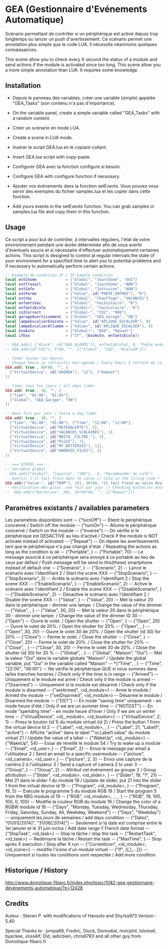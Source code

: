 # GEA (Gestionnaire d'Evénements Automatique)

Scénario permettant de contrôler si un périphérique est activé depuis trop longtemps ou lancer un push d'avertissement.
Ce scénario permet une annotation plus simple que le code LUA. Il nécessite néanmoins quelques connaissances.

This scene allow you to check every X second the status of a module and send actions if the module is activated since too long.
This scene allow you a more simple annotation than LUA. It requires some knowledge.

## Installation

- Depuis le panneau des variables, créer une variable (simple) appelée "GEA_Tasks" (son contenu n'a pas d'importance).
- On the variable panel, create a simple variable called "GEA_Tasks" with a random content.

- Créer un scénario en mode LUA.
- Create a scene in LUA mode.

- Insérer le script GEA.lua en le copiant-collant.
- Insert GEA.lua script with copy-paste.

- Configurer GEA avec la fonction configure si besoin.
- Configure GEA with configure function if necessary.

- Ajouter vos événements dans la fonction setEvents. Vous pouvez vous servir des exemples du fichier samples.lua et les copier dans cette fonction.
- Add yours events in the setEvents function. You can grab samples in samples.lua file and copy them in this function.

## Usage

Ce script a pour but de contrôler, à intervalles réguliers, l'état de votre environnement pendant une durée déterminée afin de vous avertir d'éventuels soucis et si nécessaire d'effectuer automatiquement certaines actions.
This script is designed to control at regular intervals the state of your environment for a specified time to alert you to potential problems and if necessary to automatically perform certain actions.

```lua
-- Exemple de condition IF / IF Sample condition
local estChome             = {"Global", "JourChome", "OUI"}
local estTravail           = {"Global", "JourChome", "NON"}
local estSafe              = {"Global", "Intrusion", "NON"}
local estFerme             = {"Value", id["PORTE_ENTREE"], "0"}
local estVac               = {"Global", "Chauffage", "VACANCES"}
local enfantsVac           = {"Global", "VacScolaire", "0"}
local enfantsEcole         = {"Global!", "VacScolaire", "0"}
local co2Correct           = {"Global-", "CO2", "900"}
local garageAvertissement  = {"Global", "GEA_Garage", "ON"}
local lampeEscalierEteinte = {"Value", id["APLIQUE_ESCALIER"], 0}
local lampeEscalierAllumee = {"Value+", id["APLIQUE_ESCALIER"], 0}
local bsoAuto              = {"Global!", "BSO", "Manuel"}
local ifbso                = {"If", {bsoAuto, enfantsEcole}}

-- GEA.add({ {"Alarm", id["GEA_ALARMS"]}, enfantsEcole}, 0, "Poële mode auto à #value#")
-- GEA.add(id["CO2"], 5*60, "", {{"Global", "CO2", "#value#"}})

-- Timer toutes les heures
-- Chaque heure je rafraichis mon agenda / Every hours I refresh my calendar
GEA.add( true , 60*60, "", {
  {"VirtualDevice", id["AGENDA"], "12"}, {"Repeat"}
})

-- Timer tous les jours / all days timer
GEA.add( true , 30, "", {
  {"Time", "01:00", "01:05"}, 
  {"Global", "GEA_Garage", "ON"}
})

-- Deux fois par jour / twice a day timer
GEA.add( true , 30, "", {
  {"Time", "01:00", "01:00"}, {"Time", "12:00", "12:00"}, 
  {"VirtualDevice", id["METEOALERTE"], 5},
  {"VirtualDevice", id["VACANCES_SCOLAIRES"], 1},
  {"VirtualDevice", id["BRITA__FILTRE_"], 3},
  {"VirtualDevice", id["PLUIE"], 7},
  {"VirtualDevice", id["MY_BATTERIES"], 11},
  {"VirtualDevice", id["ANDROID_FILES"], 2}
})

-- === DIVERS === --
-- Variable global
--GEA.add({"Global", "Capsule", "100"}, -1, "Recommander du café") 
-- Avertir s'il fait froid dans le salon // Cold in the living room ?
GEA.add({"Value-", id["TEMP"], 18}, 30*60, "Il fait froid au salon #value# à #time#")
-- Vérification des piles  une fois par jour // Checking batteries once a day
--  GEA.add({"Batteries", 60}, 24*60*60, "", {{"Repeat"}})
```

## Paramètres existants / availables parameters

Les paramètres disponibles sont 
-- {"turnOff"} -- Eteint le périphérique concenné  / Switch off the module
-- {"turnOn"} -- Allume le périphérique concerné  / Switch on the module
-- {"Inverse"} -- On vérifie si le périphérique est DESACTIVE au lieu d'activé / Check if the module is NOT activate instead of activated
-- {"Repeat"} -- On répete les avertissements tant que le périphérique n'a pas changé d'état. / Repeating the actions as long as the condition is ok
-- {"Portable", <id>} -- {"Portable", 70} -- Le message associé à ce périphérique sera envoyé à ce portable au lieu de ceux par défaut / Push message will be send to this(these) smartphone instead of default one
-- {"Scenario", <id>} -- {"Scenario", 2} -- Lance le scénario avec l'identifiant 2 / Start the scene XXX
-- {"StopScenario", <id>} -- {"StopScenario", 2} -- Arrête le scénario avec l'identifiant 2 / Stop the scene XXX
-- {"EnableScenario", <id>} -- {"EnableScenario", 2} -- Active le scénario avec l'identifiant 2 / Enable the scene XXX
-- {"DisableScenario", <id>} -- {"DisableScenario", 2} -- Désactive le scénario avec l'identifiant 2 / Disable the scene XXX
-- {"Value", <value>} -- {"Value", 20} -- Met la valeur 20 dans le périphérique - dimmer une lampe. / Change the value of the dimmer
-- {"Value", <id>, <value>} -- {"Value", 30, 20} -- Met la valeur 20 dans le périphérique 30 - dimmer une lampe. / Change the value of the dimmer ID 30
-- {"Open"} -- Ouvre le volet. / Open the shutter
-- {"Open", <value>} -- {"Open", 20} -- Ouvre le volet de 20%. / Open the shutter for 20%
-- {"Open", <id>, <value>} -- {"Open", 30, 20} -- Ouvre le volet 30 de 20%. / Open the shutter (id 30) for 20%
-- {"Close"} -- Ferme le volet. / Close the shutter
-- {"Close", <value>} -- {"Close", 20} -- Ferme le volet de 20%. / Close the shutter for 20%
-- {"Close", <id>, <value>} -- {"Close", 30, 20} -- Ferme le volet 30 de 20%. / Close the shutter (id 30) for 20 %
-- {"Global", <variable>, <valeur>} -- {"Global", "Maison", "Oui"} -- Met la valeur "Oui" dans la variable globale "Maison" / Update the global variable, put "Oui" in the variable called "Maison"
-- *{"Time", <from>, <to>} -- {"Time", "22:00", "06:00"} -- Ne vérifie le périphérique QUE si nous sommes dans la/les tranches horaires / Check only if the time is in range
-- {"Armed"} -- Uniquement si le module est armé / Check only it the module is armed
-- {"Disarmed"} -- Uniquement si le module est désarmé / Check only if the module is disarmed
-- {"setArmed", <id_module>} -- Arme le module / Armed the module
-- {"setDisarmed", <id_module>} -- Désarme le module / Disarmed the module
-- {"DST"} -- En mode "saving time" uniquement - en mode heure d'été / Only if we are un summer time
-- {"NOTDST"} -- En mode "spending time" - en mode heure d'hiver / Only if we are un winter time
-- {"VirtualDevice", <id,_module>, <id_bouton>} -- {"VirtualDevice", 2, 1} -- Press le bouton (id 1) du module virtuel (id 2) / Press the button 1 from the virtual device Id 2
-- {"Label", <id_module>, <name>, <message>} -- {"Label", 21, "Label1", "activé"} -- Affiche "activé" dans le label ""ui.Label1.value" du module virtuel 21 / Update the value of a label
-- {"WakeUp", <id,_module>} -- {"WakeUp", 54} -- Essai de réveillé le module 54 / Try to wake up a module
-- {"Email", <id_user>,} -- {"Email", 2} -- Envoi le message par email à l'utilisateur 2 / Send an email to a specific usermodule
-- {"picture", <id_camera>, <id_user>,} -- {"picture", 2, 3} -- Envoi une capture de la caméra 2 à l'utilisateur 3 / Send a capture of camera 2 to user 3
-- {"Group", <numero>} -- {"Group", 2} -- Attribut cet événement au groupe 2 / Group attribution
-- {"Slider", <id_module>, <id_slider>, <valeur>} -- {"Slider", 19, "1", 21} -- Met 21 dans le slider 1 du module 19 / Update de slider, put 21 into the slider 1 from the virtual device id 19
-- {"Program", <id_module>, <no>} -- {"Program", 19, 5} -- Exécute le programme 5 du module RGB 19 / Start the program 5 from the RBG module id 19
-- {"RGB", <id_module>, <col1>, <col2>, <col3>, <col4>} -- {"RGB", 19, 100, 100, 0, 100} -- Modifie la couleur RGB du module 19 / Change the color of a RGBW module id 19
-- {"Days", "Monday, Tuesday, Wednesday, Thursday, Friday, Saturday, Sunday, All, Weekday, Weekend"} -- {"Days", "Weekday"} -- uniquement les jours de semaines / add days condition 
-- {"Dates", "01/01[/2014]", "31/06[/2014]"} -- Seulement si la date est comprise entre le 1er janvier et le 31 juin inclus / Add date range !! French date format
-- {"StopTask", <id_task>} -- Stop  la tâche / stop the task
-- {"RestartTask", <id_task>} -- Redémarre la tâche / Restart the task
-- {"MaxTime", <number>} -- Stop après X execution / Stop after X run
-- {"CurrentIcon", <id_module>, <id_icone>} -- modifie l'icone d'un module virtuel
-- {"If", {<condition>[,<condition>[,...]}} -- Uniquement si toutes les conditions sont respectée / Add more condition 

## Historique / History

http://www.domotique-fibaro.fr/index.php/topic/1082-gea-gestionnaire-dévénements-automatique/?p=12428

## Credits

Auteur : Steven P. with modifications of Hansolo and Shyrka973
Version : 5.40

Special Thanks to :
jompa68, Fredric, Diuck, Domodial, moicphil, lolomail, byackee, JossAlf, Did, sebcbien, chris6783 and all other guy from Domotique-fibaro.fr